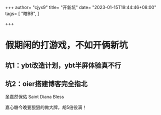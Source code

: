 +++
author= "cjyx9"
title= "开新坑"
date= "2023-01-15T19:44:46+08:00"
tags= [
    "瞎BB",
]

+++

# 假期闲的打游戏，不如开俩新坑

## 坑1：ybt改造计划，ybt半屏体验真不行

## 坑2：oier搭建博客完全指北

圣嘉然保佑 Saint Diana Bless

嘉心糖今晚要狠狠的做大牌，胡5倍役满！
